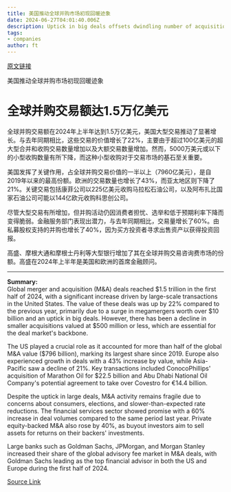 ```yaml
---
title: 美国推动全球并购市场初现回暖迹象
date: 2024-06-27T04:01:40.006Z
description: Uptick in big deals offsets dwindling number of acquisitions
tags: 
- companies
author: ft
---
```


[原文链接](https://ft.com/content/60762c47-f6f5-4355-b232-bd1b42e77773)

美国推动全球并购市场初现回暖迹象

# 全球并购交易额达1.5万亿美元

全球并购交易额在2024年上半年达到1.5万亿美元，美国大型交易推动了显著增长。与去年同期相比，这些交易的价值增长了22%，主要由于超过100亿美元的超大型合并和收购交易数量增加以及大额交易数量增加。然而，5000万美元或以下的小型收购数量有所下降，而这种小型收购对于交易市场的基石至关重要。

美国发挥了关键作用，占全球并购交易价值的一半以上（7960亿美元），是自2019年以来的最高份额。欧洲的交易数量也增长了43%，而亚太地区则下降了21%。关键交易包括康菲公司以225亿美元收购马拉松石油公司，以及阿布扎比国家石油公司可能以144亿欧元收购科思创公司。

尽管大型交易有所增加，但并购活动仍因消费者担忧、选举和低于预期利率下降而变得脆弱。金融服务部门表现出潜力，与去年同期相比，交易量增长了60%。由私募股权支持的并购也增长了40%，因为买方投资者寻求出售资产以获得投资回报。

高盛、摩根大通和摩根士丹利等大型银行增加了其在全球并购交易咨询费市场的份额。高盛在2024年上半年是美国和欧洲的首席金融顾问。

---

 **Summary:**  
Global merger and acquisition (M&A) deals reached $1.5 trillion in the first half of 2024, with a significant increase driven by large-scale transactions in the United States. The value of these deals was up by 22% compared to the previous year, primarily due to a surge in megamergers worth over $10 billion and an uptick in big deals. However, there has been a decline in smaller acquisitions valued at $500 million or less, which are essential for the deal market's backbone.

The US played a crucial role as it accounted for more than half of the global M&A value ($796 billion), marking its largest share since 
2019. Europe also experienced growth in deals with a 43% increase by value, while Asia-Pacific saw a decline of 21%. Key transactions included ConocoPhillips' acquisition of Marathon Oil for $22.5 billion and Abu Dhabi National Oil Company's potential agreement to take over Covestro for €14.4 billion.

Despite the uptick in large deals, M&A activity remains fragile due to concerns about consumers, elections, and slower-than-expected rate reductions. The financial services sector showed promise with a 60% increase in deal volumes compared to the same period last year. Private equity-backed M&A also rose by 40%, as buyout investors aim to sell assets for returns on their backers' investments.

Large banks such as Goldman Sachs, JPMorgan, and Morgan Stanley increased their share of the global advisory fee market in M&A deals, with Goldman Sachs leading as the top financial advisor in both the US and Europe during the first half of 2024.

[Source Link](https://ft.com/content/60762c47-f6f5-4355-b232-bd1b42e77773)

